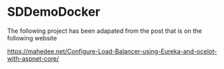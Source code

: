 # SDDemoDocker


The following project has been adapated from the post that is on the following website


https://mahedee.net/Configure-Load-Balancer-using-Eureka-and-ocelot-with-aspnet-core/